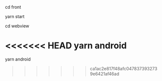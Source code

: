 cd front

yarn start

cd webview

<<<<<<< HEAD
yarn android
=======
yarn android
>>>>>>> ca1ac2e817f48afc0478373932739e6421af46ad
